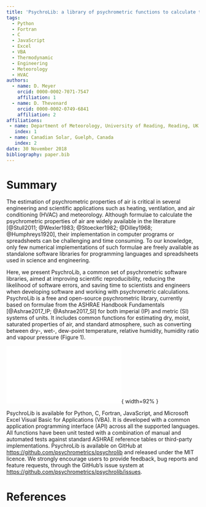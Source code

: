 ```yaml
---
title: 'PsychroLib: a library of psychrometric functions to calculate thermodynamic properties of air'
tags:
  - Python
  - Fortran
  - C
  - JavaScript
  - Excel
  - VBA
  - Thermodynamic
  - Engineering
  - Meteorology
  - HVAC
authors:
  - name: D. Meyer
    orcid: 0000-0002-7071-7547
    affiliation: 1
  - name: D. Thevenard
    orcid: 0000-0002-0749-6841
    affiliation: 2
affiliations:
 - name: Department of Meteorology, University of Reading, Reading, UK
   index: 1
 - name: Canadian Solar, Guelph, Canada
   index: 2
date: 30 November 2018
bibliography: paper.bib
---
```


# Summary

The estimation of psychrometric properties of air is critical in several engineering and scientific applications such as heating, ventilation, and air conditioning (HVAC) and meteorology. Although formulae to calculate the psychrometric properties of air are widely available in the literature [@Stull2011; @Wexler1983; @Stoecker1982; @Dilley1968; @Humphreys1920], their implementation in computer programs or spreadsheets can be challenging and time consuming. To our knowledge, only few numerical implementations of such formulae are freely available as standalone software libraries for programming languages and spreadsheets used in science and engineering.

Here, we present PsychroLib, a common set of psychrometric software libraries, aimed at improving scientific reproducibility, reducing the likelihood of software errors, and saving time to scientists and engineers when developing software and working with psychrometric calculations. PsychroLib is a free and open-source psychrometric library, currently based on formulae from the ASHRAE Handbook Fundamentals [@Ashrae2017_IP; @Ashrae2017_SI] for both imperial (IP) and metric (SI) systems of units. It includes common functions for estimating dry, moist, saturated properties of air, and standard atmosphere, such as converting between dry-, wet-, dew-point temperature, relative humidity, humidity ratio and vapour pressure (Figure 1).

![Relationships of common functions as implemented in PsychroLib. Bold arrows show the relationship between function involving a direct call while light arrow show the relationship between two or more. For a complete list of functions available in PsychroLib, see the README file in the project’s repository.](psychrolib-relationships.pdf){ width=92% }

PsychroLib is available for Python, C, Fortran, JavaScript, and Microsoft Excel Visual Basic for Applications (VBA). It is developed with a common application programming interface (API) across all the supported languages. All functions have been unit tested with a combination of manual and automated tests against standard ASHRAE reference tables or third-party implementations. PsychroLib is available on GitHub at https://github.com/psychrometrics/psychrolib and released under the MIT licence. We strongly encourage users to provide feedback, bug reports and feature requests, through the GitHub’s issue system at https://github.com/psychrometrics/psychrolib/issues.

# References
